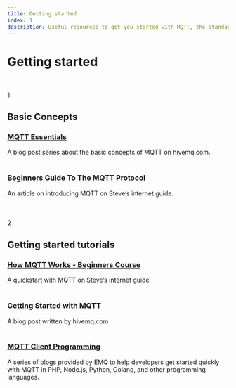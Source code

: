 ```yaml
---
title: Getting started
index: 1
description: Useful resources to get you started with MQTT, the standard messaging and data exchange protocol for the Internet of Things (IoT).
---
```


<div class="content-floating">
   <h1>Getting started</h1>
   <section style="margin: 50px 0;">
      <div class="round-number">1</div>
      <article class="indented">
         <h2>Basic Concepts</h2>
         <h3><a href="https://www.hivemq.com/mqtt-essentials/" alt="HiveMQ MQTT Essentials" title="HiveMQ MQTT Essentials">MQTT Essentials</a></h3>
         A blog post series about the basic concepts of MQTT on hivemq.com.
         <br/><br/>
         <h3><a href="http://www.steves-internet-guide.com/mqtt/" alt="Steve‘s internet guide" title="Steve‘s internet guide">Beginners Guide To The MQTT Protocol</a></h3>
         An article on  introducing MQTT on Steve‘s internet guide.
      </article>
   </section>

   <section style="margin-bottom: 200px;">
      <div class="round-number">2</div>
      <article class="indented">
         <h2>Getting started tutorials</h2>
         <h3><a href="http://www.steves-internet-guide.com/mqtt-works/" alt="Steve‘s internet guide" title="Steve‘s internet guide">How MQTT Works - Beginners Course</a></h3>
         A quickstart with MQTT on Steve‘s internet guide.
         <br/><br/>
         <h3><a href="https://www.hivemq.com/blog/how-to-get-started-with-mqtt/" alt="HiveMQ" title="HiveMQ.com">Getting Started with MQTT</a></h3>
         A blog post written by hivemq.com
         <br/><br/>
         <h3><a href="https://www.emqx.com/en/blog/tag/mqtt-client-programming" alt="EMQ's MQTT Blog" title="MQTT Client Programming">MQTT Client Programming</a></h3>
         A series of blogs provided by EMQ to help developers get started quickly with MQTT in PHP, Node.js, Python, Golang, and other programming languages.
      </article>
   </section>
</div>

